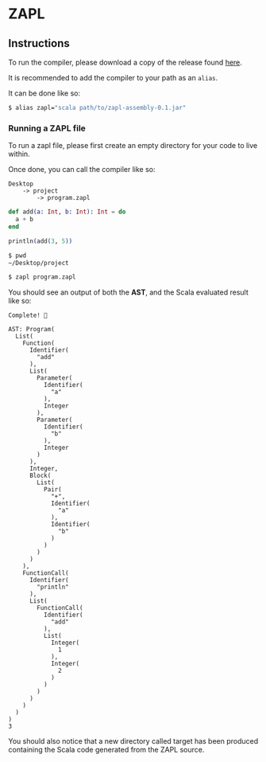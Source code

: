 # ZAPL

## Instructions

To run the compiler, please download a copy of the release found [here](https://github.com/zana-a/zapl/releases/).

It is recommended to add the compiler to your path as an `alias`.

It can be done like so:

```sh
$ alias zapl="scala path/to/zapl-assembly-0.1.jar"
```

### Running a ZAPL file

To run a zapl file, please first create an empty directory for your code to live within.

Once done, you can call the compiler like so:

```text
Desktop
    -> project
        -> program.zapl
```

```elixir
def add(a: Int, b: Int): Int = do
  a + b
end

println(add(3, 5))
```

```sh
$ pwd
~/Desktop/project

$ zapl program.zapl
```

You should see an output of both the **AST**, and the Scala evaluated result like so:

```text
Complete! 🎉

AST: Program(
  List(
    Function(
      Identifier(
        "add"
      ),
      List(
        Parameter(
          Identifier(
            "a"
          ),
          Integer
        ),
        Parameter(
          Identifier(
            "b"
          ),
          Integer
        )
      ),
      Integer,
      Block(
        List(
          Pair(
            "+",
            Identifier(
              "a"
            ),
            Identifier(
              "b"
            )
          )
        )
      )
    ),
    FunctionCall(
      Identifier(
        "println"
      ),
      List(
        FunctionCall(
          Identifier(
            "add"
          ),
          List(
            Integer(
              1
            ),
            Integer(
              2
            )
          )
        )
      )
    )
  )
)
3
```

You should also notice that a new directory called target has been produced containing the Scala code generated from the
ZAPL source.

